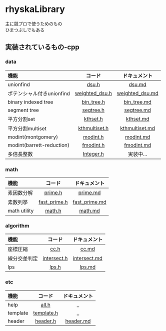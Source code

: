 # rhyskaLibrary
主に競プロで使うためのもの  
ひまつぶしでもある
## 実装されているもの-cpp
### data
|機能|コード|ドキュメント|
|:--|:--:|:--:|
|unionfind|[dsu.h](src/data/dsu.h)|[dsu.md](docs/data/dsu.md)|
|ポテンシャル付きunionfind|[weighted_dsu.h](src/data/weighted_dsu.h)|[weighted_dsu.md](docs/data/weighted_dsu.md)|
|binary indexed tree|[bin_tree.h](src/data/bin_tree.h)|[bin_tree.md](docs/data/bin_tree.md)|
|segment tree|[segtree.h](src/data/segtree.h)|[segtree.md](docs/data/segtree.md)|
|平方分割set|[kthset.h](src/data/kthset.h)|[kthset.md](docs/data/kthset.md)|
|平方分割multiset|[kthmultiset.h](src/data/kthmultiset.h)|[kthmultiset.md](docs/data/kthmultiset.md)|
|modint(montgomery)|[modint.h](src/data/modint.h)|[modint.md](docs/data/modint.md)|
|modint(barrett-reduction)|[fmodint.h](src/data/fmodint.h)|[fmodint.md](docs/data/fmodint.md)|
|多倍長整数|[Integer.h](src/data/Integer.h)|実装中...|
### math
|機能|コード|ドキュメント|
|:--|:--:|:--:|
|素因数分解|[prime.h](src/math/prime.h)|[prime.md](docs/math/prime.md)|
|素数列挙|[fast_prime.h](src/math/fast_prime.h)|[fast_prime.md](docs/math/fast_prime.md)|
|math utility|[math.h](src/math/math.h)|[math.md](docs/math/math.md)|
### algorithm
|機能|コード|ドキュメント|
|:--|:--:|:--:|
|座標圧縮|[cc.h](src/algo/cc.h)|[cc.md](docs/algo/cc.md)|
|線分交差判定|[intersect.h](src/algo/intersect.h)|[intersect.md](docs/algo/intersect.md)|
|lps|[lps.h](src/algo/lps.h)|[lps.md](docs/algo/lps.md)|
### etc
|機能|コード|ドキュメント|
|:--|:--:|:--:|
|help|[all.h](src/all.h)|_|
|template|[template.h](src/template.h)|_|
|header|[header.h](src/header.h)|[header.md](src/header.md)|
